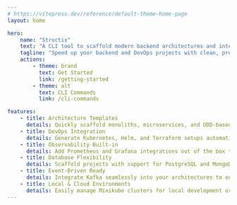 ```yaml
---
# https://vitepress.dev/reference/default-theme-home-page
layout: home

hero:
    name: "Structix"
    text: "A CLI tool to scaffold modern backend architectures and integrate DevOps workflows effortlessly."
    tagline: "Speed up your backend and DevOps projects with clean, production-ready templates."
    actions:
        - theme: brand
          text: Get Started
          link: /getting-started
        - theme: alt
          text: CLI Commands
          link: /cli-commands

features:
    - title: Architecture Templates
      details: Quickly scaffold monoliths, microservices, and DDD-based projects following Hexagonal and CQRS patterns.
    - title: DevOps Integration
      details: Generate Kubernetes, Helm, and Terraform setups automatically to streamline your infrastructure deployments.
    - title: Observability Built-in
      details: Add Prometheus and Grafana integrations out of the box to monitor and visualize your services effortlessly.
    - title: Database Flexibility
      details: Scaffold projects with support for PostgreSQL and MongoDB databases, ready for production environments.
    - title: Event-Driven Ready
      details: Integrate Kafka seamlessly into your architectures to enable event-driven communication between services.
    - title: Local & Cloud Environments
      details: Easily manage Minikube clusters for local development or create full Kubernetes clusters for production.
---
```

